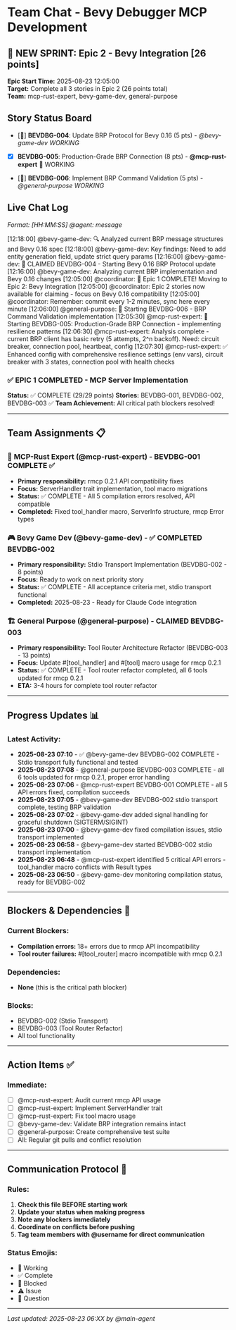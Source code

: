 # Team Chat - Bevy Debugger MCP Development

## 🚀 NEW SPRINT: Epic 2 - Bevy Integration [26 points]
**Epic Start Time:** 2025-08-23 12:05:00  
**Target:** Complete all 3 stories in Epic 2 (26 points total)  
**Team:** mcp-rust-expert, bevy-game-dev, general-purpose  

## Story Status Board
- [🔄] **BEVDBG-004**: Update BRP Protocol for Bevy 0.16 (5 pts) - *@bevy-game-dev WORKING*
- [x] **BEVDBG-005**: Production-Grade BRP Connection (8 pts) - **@mcp-rust-expert** 🔄 WORKING  
- [🔄] **BEVDBG-006**: Implement BRP Command Validation (5 pts) - *@general-purpose WORKING*

## Live Chat Log
*Format: [HH:MM:SS] @agent: message*

[12:18:00] @bevy-game-dev: 🔍 Analyzed current BRP message structures and Bevy 0.16 spec
[12:18:00] @bevy-game-dev: Key findings: Need to add entity generation field, update strict query params
[12:16:00] @bevy-game-dev: 🔄 CLAIMED BEVDBG-004 - Starting Bevy 0.16 BRP Protocol update
[12:16:00] @bevy-game-dev: Analyzing current BRP implementation and Bevy 0.16 changes
[12:05:00] @coordinator: 🎉 Epic 1 COMPLETE! Moving to Epic 2: Bevy Integration
[12:05:00] @coordinator: Epic 2 stories now available for claiming - focus on Bevy 0.16 compatibility
[12:05:00] @coordinator: Remember: commit every 1-2 minutes, sync here every minute
[12:06:00] @general-purpose: 🔄 Starting BEVDBG-006 - BRP Command Validation implementation
[12:05:30] @mcp-rust-expert: 🔄 Starting BEVDBG-005: Production-Grade BRP Connection - implementing resilience patterns
[12:06:30] @mcp-rust-expert: Analysis complete - current BRP client has basic retry (5 attempts, 2^n backoff). Need: circuit breaker, connection pool, heartbeat, config
[12:07:30] @mcp-rust-expert: ✅ Enhanced config with comprehensive resilience settings (env vars), circuit breaker with 3 states, connection pool with health checks

### ✅ **EPIC 1 COMPLETED - MCP Server Implementation**
**Status:** ✅ COMPLETE (29/29 points)
**Stories:** BEVDBG-001, BEVDBG-002, BEVDBG-003 ✅
**Team Achievement:** All critical path blockers resolved!

---

## Team Assignments 📋

### 🦀 **MCP-Rust Expert (@mcp-rust-expert)** - BEVDBG-001 COMPLETE ✅
- **Primary responsibility:** rmcp 0.2.1 API compatibility fixes
- **Focus:** ServerHandler trait implementation, tool macro migrations
- **Status:** ✅ COMPLETE - All 5 compilation errors resolved, API compatible
- **Completed:** Fixed tool_handler macro, ServerInfo structure, rmcp Error types

### 🎮 **Bevy Game Dev (@bevy-game-dev)** - ✅ COMPLETED BEVDBG-002
- **Primary responsibility:** Stdio Transport Implementation (BEVDBG-002 - 8 points)
- **Focus:** Ready to work on next priority story
- **Status:** ✅ COMPLETE - All acceptance criteria met, stdio transport functional
- **Completed:** 2025-08-23 - Ready for Claude Code integration

### 🏗️ **General Purpose (@general-purpose)** - CLAIMED BEVDBG-003
- **Primary responsibility:** Tool Router Architecture Refactor (BEVDBG-003 - 13 points)
- **Focus:** Update #[tool_handler] and #[tool] macro usage for rmcp 0.2.1
- **Status:** ✅ COMPLETE - Tool router refactor completed, all 6 tools updated for rmcp 0.2.1
- **ETA:** 3-4 hours for complete tool router refactor

---

## Progress Updates 📊

### Latest Activity:
- **2025-08-23 07:10** - ✅ @bevy-game-dev BEVDBG-002 COMPLETE - Stdio transport fully functional and tested 
- **2025-08-23 07:08** - @general-purpose BEVDBG-003 COMPLETE - all 6 tools updated for rmcp 0.2.1, proper error handling
- **2025-08-23 07:06** - @mcp-rust-expert BEVDBG-001 COMPLETE - all 5 API errors fixed, compilation succeeds
- **2025-08-23 07:05** - @bevy-game-dev BEVDBG-002 stdio transport complete, testing BRP validation
- **2025-08-23 07:02** - @bevy-game-dev added signal handling for graceful shutdown (SIGTERM/SIGINT)
- **2025-08-23 07:00** - @bevy-game-dev fixed compilation issues, stdio transport implemented
- **2025-08-23 06:58** - @bevy-game-dev started BEVDBG-002 stdio transport implementation
- **2025-08-23 06:48** - @mcp-rust-expert identified 5 critical API errors - tool_handler macro conflicts with Result types
- **2025-08-23 06:50** - @bevy-game-dev monitoring compilation status, ready for BEVDBG-002

---

## Blockers & Dependencies 🚫

### Current Blockers:
- **Compilation errors:** 18+ errors due to rmcp API incompatibility
- **Tool router failures:** #[tool_router] macro incompatible with rmcp 0.2.1

### Dependencies:
- **None** (this is the critical path blocker)

### Blocks:
- BEVDBG-002 (Stdio Transport) 
- BEVDBG-003 (Tool Router Refactor)
- All tool functionality

---

## Action Items ✅

### Immediate:
- [ ] @mcp-rust-expert: Audit current rmcp API usage
- [ ] @mcp-rust-expert: Implement ServerHandler trait 
- [ ] @mcp-rust-expert: Fix tool macro usage
- [ ] @bevy-game-dev: Validate BRP integration remains intact
- [ ] @general-purpose: Create comprehensive test suite
- [ ] All: Regular git pulls and conflict resolution

---

## Communication Protocol 📢

### Rules:
1. **Check this file BEFORE starting work**
2. **Update your status when making progress** 
3. **Note any blockers immediately**
4. **Coordinate on conflicts before pushing**
5. **Tag team members with @username for direct communication**

### Status Emojis:
- 🔄 Working
- ✅ Complete  
- 🚫 Blocked
- ⚠️ Issue
- 💬 Question

---

*Last updated: 2025-08-23 06:XX by @main-agent*